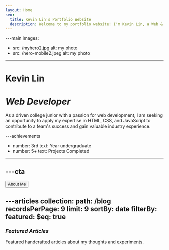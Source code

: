 ```yaml
---
layout: Home
seo:
  title: Kevin Lin's Portfolio Website
  description: Welcome to my portfolio website! I'm Kevin Lin, a Web & Information Systems major at New Jersey Institute of Technology. Explore my creative work and projects as I showcase my skills in web development.
---
```


---main
images:
  - src: /myhero2.jpg
    alt: my photo
  - src: /hero-mobile2.jpeg
    alt: my photo
---

# <Typewriter>Kevin Lin</Typewriter>

# *Web Developer*  

<Sep size={12} />

As a driven college junior with a passion for web development, I am seeking an opportunity to apply my expertise in HTML, CSS, and JavaScript to contribute to a team's success and gain valuable industry experience.



---achievements
- number: 3rd
  text: Year undergraduate
- number: 5+
  text: Projects Completed

---



---cta
---
<Button href="/about" size="lg">
  About Me
</Button>

---articles
collection:
  path: /blog
  recordsPerPage: 9
  limit: 9
  sortBy: date
  filterBy:
    featured:
      $eq: true
---

### *Featured Articles*

Featured handcrafted articles about my thoughts and experiments.
